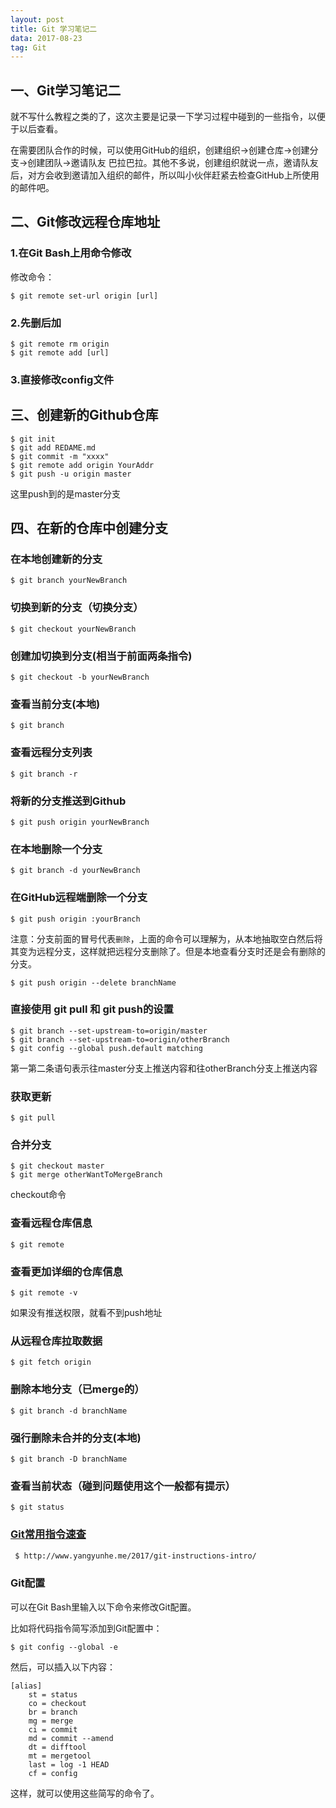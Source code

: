 ```yaml
---
layout: post
title: Git 学习笔记二
data: 2017-08-23
tag: Git
---
```

## 一、Git学习笔记二

就不写什么教程之类的了，这次主要是记录一下学习过程中碰到的一些指令，以便于以后查看。

在需要团队合作的时候，可以使用GitHub的组织，创建组织->创建仓库->创建分支->创建团队->邀请队友  巴拉巴拉。其他不多说，创建组织就说一点，邀请队友后，对方会收到邀请加入组织的邮件，所以叫小伙伴赶紧去检查GitHub上所使用的邮件吧。

## 二、Git修改远程仓库地址


### 1.在Git Bash上用命令修改

修改命令：
```Git
$ git remote set-url origin [url]
```

### 2.先删后加
```Git
$ git remote rm origin
$ git remote add [url]
```

### 3.直接修改config文件


## 三、创建新的Github仓库

```Git
$ git init
$ git add REDAME.md
$ git commit -m "xxxx"
$ git remote add origin YourAddr
$ git push -u origin master
```
这里push到的是master分支

## 四、在新的仓库中创建分支

### 在本地创建新的分支
```Git
$ git branch yourNewBranch
```

### 切换到新的分支（切换分支）
```Git
$ git checkout yourNewBranch
```

### 创建加切换到分支(相当于前面两条指令)
```Git
$ git checkout -b yourNewBranch
```

### 查看当前分支(本地)
```Git
$ git branch
```

### 查看远程分支列表
```Git
$ git branch -r
```

### 将新的分支推送到Github
```Git
$ git push origin yourNewBranch
```

### 在本地删除一个分支
```Git
$ git branch -d yourNewBranch
```

### 在GitHub远程端删除一个分支
```Git
$ git push origin :yourBranch
```
注意：分支前面的冒号代表`删除`，上面的命令可以理解为，从本地抽取空白然后将其变为远程分支，这样就把远程分支删除了。但是本地查看分支时还是会有删除的分支。

```Git
$ git push origin --delete branchName
```


### 直接使用 git pull 和 git push的设置
```Git
$ git branch --set-upstream-to=origin/master
$ git branch --set-upstream-to=origin/otherBranch
$ git config --global push.default matching
```
第一第二条语句表示往master分支上推送内容和往otherBranch分支上推送内容

### 获取更新
```Git
$ git pull
```

### 合并分支
```Git
$ git checkout master
$ git merge otherWantToMergeBranch
```
checkout命令

### 查看远程仓库信息
```Git
$ git remote
```

### 查看更加详细的仓库信息
```Git
$ git remote -v
```
如果没有推送权限，就看不到push地址

### 从远程仓库拉取数据
```Git
$ git fetch origin
```

### 删除本地分支（已merge的）
```Git
$ git branch -d branchName
```

### 强行删除未合并的分支(本地)
```Git
$ git branch -D branchName
```

### 查看当前状态（碰到问题使用这个一般都有提示）
```Git
$ git status
```


### [Git常用指令速查](http://www.yangyunhe.me/2017/git-instructions-intro/)
```html
 $ http://www.yangyunhe.me/2017/git-instructions-intro/
```

### Git配置

可以在Git Bash里输入以下命令来修改Git配置。

比如将代码指令简写添加到Git配置中：
```git
$ git config --global -e
```
然后，可以插入以下内容：
```
[alias]
    st = status
    co = checkout
    br = branch
    mg = merge
    ci = commit
    md = commit --amend
    dt = difftool
    mt = mergetool
    last = log -1 HEAD
    cf = config
```
这样，就可以使用这些简写的命令了。